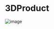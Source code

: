 # 3DProduct

![image](https://github.com/user-attachments/assets/bd2d1713-2754-449a-8016-75bd73865885)
